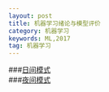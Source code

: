 ```yaml
---
layout: post
title: 机器学习绪论与模型评价
category: 机器学习
keywords: ML,2017
tag: 机器学习
---
```



###[日间模式](http://zxst.github.io/pages/模型评价带代码_light.html)  
###[夜间模式](http://zxst.github.io/pages/模型评价带代码_dark.html)
